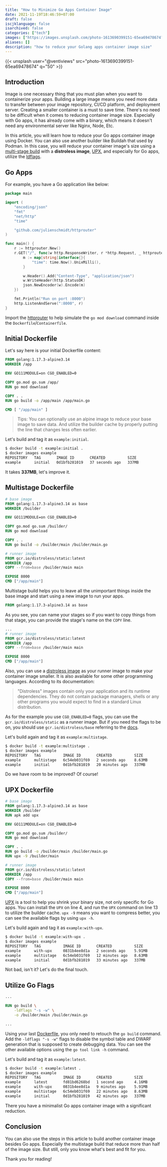 ```yaml
---
title: "How to Minimize Go Apps Container Image"
date: 2021-11-19T18:46:59+07:00
draft: false
iscjklanguage: false
isarchived: false
categories: ["tech"]
images: ["https://images.unsplash.com/photo-1613690399151-65ea69478674?w=1920&q=50"]
aliases: []
description: "how to reduce your Golang apps container image size"
---
```


{{< unsplash user="@ventiviews" src="photo-1613690399151-65ea69478674" q="50" >}}

## Introduction

Image is one necessary thing that you must plan when you want to containerize your apps. Building a large image means you need more data to transfer between your image repository, CI/CD platform, and deployment server. Creating a smaller container is a must to save time. There's no need to be difficult when it comes to reducing container image size. Especially with Go apps, it has already come with a binary, which means it doesn't need any environmental server like Nginx, Node, Etc.

In this article, you will learn how to reduce your Go apps container image using Docker. You can also use another builder like Buildah that used by Podman. In this case, you will reduce your container image's size using a [multi-stage build](#multistage-dockerfile) with a **distroless image**, [UPX](#upx-dockerfile), and especially for Go apps, utilize the [ldflags](#utilize-go-flags).

## Go Apps

For example, you have a Go application like below:

```go
package main

import (
    "encoding/json"
    "fmt"
    "net/http"
    "time"

    "github.com/julienschmidt/httprouter"
)

func main() {
    r := httprouter.New()
    r.GET("/", func(w http.ResponseWriter, r *http.Request, _ httprouter.Params) {
        m := map[string]interface{}{
            "time": time.Now().UnixMilli(),
        }

        w.Header().Add("Content-Type", "application/json")
        w.WriteHeader(http.StatusOK)
        json.NewEncoder(w).Encode(m)
    })

    fmt.Println("Run on port :8000")
    http.ListenAndServe(":8000", r)
}
```

Import the [httprouter](https://github.com/julienschmidt/httprouter) to help simulate the `go mod download` command inside the `Dockerfile`/`Containerfile`.

## Initial Dockerfile

Let's say here is your initial Dockerfile content:

```Dockerfile
FROM golang:1.17.3-alpine3.14
WORKDIR /app

ENV GO111MODULE=on CGO_ENABLED=0

COPY go.mod go.sum /app/
RUN go mod download

COPY . .
RUN go build -o /app/main /app/main.go

CMD [ "/app/main" ]
```

> Tips: You can optionally use an alpine image to reduce your base image to save data. And utilize the builder cache by properly putting the line that changes less often earlier.

Let's build and tag it as `example:initial`.

```bash
$ docker build -t example:initial .
$ docker images example
REPOSITORY   TAG       IMAGE ID       CREATED          SIZE
example      initial   0d1bfb281019   37 seconds ago   337MB
```

It takes **337MB**, let's improve it.

## Multistage Dockerfile

```Dockerfile
# base image
FROM golang:1.17.3-alpine3.14 as base
WORKDIR /builder

ENV GO111MODULE=on CGO_ENABLED=0

COPY go.mod go.sum /builder/
RUN go mod download

COPY . .
RUN go build -o /builder/main /builder/main.go

# runner image
FROM gcr.io/distroless/static:latest
WORKDIR /app
COPY --from=base /builder/main main

EXPOSE 8000
CMD ["/app/main"]
```

Multistage build helps you to leave all the unimportant things inside the base image and start using a new image to run your apps.

```Dockerfile {linenostart=2}
FROM golang:1.17.3-alpine3.14 as base
```

As you see, you can name your stages so if you want to copy things from that stage, you can provide the stage's name on the `COPY` line.

```Dockerfile {linenostart=12}
...
# runner image
FROM gcr.io/distroless/static:latest
WORKDIR /app
COPY --from=base /builder/main main

EXPOSE 8000
CMD ["/app/main"]
```

Also, you can use a [distroless image](https://github.com/GoogleContainerTools/distroless/) as your runner image to make your container image smaller. It is also available for some other programming languages. According to its documentation:

> "Distroless" images contain only your application and its runtime dependencies. They do not contain package managers, shells or any other programs you would expect to find in a standard Linux distribution.

As for the example you use `CGO_ENABLED=0` flags, you can use the `gcr.io/distroless/static` as a runner image. But if you need the flags to be on, you should use `gcr.io/distroless/base` referring to the [docs](https://github.com/GoogleContainerTools/distroless/blob/main/base/README.md#image-contents).

Let's build again and tag it as `example:multistage`.

```bash
$ docker build -t example:multistage .
$ docker images example
REPOSITORY   TAG          IMAGE ID       CREATED          SIZE
example      multistage   6c54eb031f69   2 seconds ago    8.63MB
example      initial      0d1bfb281019   20 minutes ago   337MB
```

Do we have room to be improved? Of course!

## UPX Dockerfile

```Dockerfile {hl_lines=[4, 13]}
# base image
FROM golang:1.17.3-alpine3.14 as base
WORKDIR /builder
RUN apk add upx

ENV GO111MODULE=on CGO_ENABLED=0

COPY go.mod go.sum /builder/
RUN go mod download

COPY . .
RUN go build -o /builder/main /builder/main.go
RUN upx -9 /builder/main

# runner image
FROM gcr.io/distroless/static:latest
WORKDIR /app
COPY --from=base /builder/main main

EXPOSE 8000
CMD ["/app/main"]
```

[UPX](https://upx.github.io/) is a tool to help you shrink your binary size, not only specific for Go apps. You can install the `UPX` on line 4, and run the `UPX` command on line 13 to utilize the builder cache. `upx -9` means you want to compress better, you can see the available flags by using `upx -h`.

Let's build again and tag it as `example:with-upx`.

```bash
$ docker build -t example:with-upx .
$ docker images example
REPOSITORY   TAG          IMAGE ID       CREATED          SIZE
example      with-upx     0831b4ee8d1a   2 seconds ago    5.91MB
example      multistage   6c54eb031f69   12 minutes ago   8.63MB
example      initial      0d1bfb281019   33 minutes ago   337MB
```

Not bad, isn't it? Let's do the final touch.

## Utilize Go Flags

```Dockerfile {linenostart=10}
...

RUN go build \
    -ldflags "-s -w" \
    -o /builder/main /builder/main.go

...
```

Using your last [Dockerfile](#upx-dockerfile), you only need to retouch the `go build` command. Add the `-ldflags "-s -w"` flags to disable the symbol table and DWARF generation that is supposed to create debugging data. You can see the other available options using the `go tool link -h` command.

Let's build and tag it as `example:latest`.

```bash
$ docker build -t example:latest .
$ docker images example
REPOSITORY   TAG          IMAGE ID       CREATED          SIZE
example      latest       fd81bd6268bd   1 second ago     4.16MB
example      with-upx     0831b4ee8d1a   9 minutes ago    5.91MB
example      multistage   6c54eb031f69   22 minutes ago   8.63MB
example      initial      0d1bfb281019   42 minutes ago   337MB
```

There you have a minimalist Go apps container image with a significant reduction.

## Conclusion

You can also use the steps in this article to build another container image besides Go apps. Especially the multistage build that reduce more than half of the image size. But still, only you know what's best and fit for you.

Thank you for reading!
